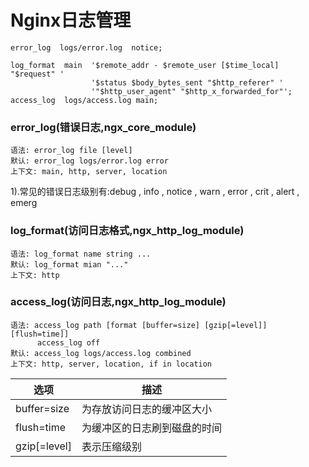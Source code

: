 # Nginx日志管理


```
error_log  logs/error.log  notice;

log_format  main  '$remote_addr - $remote_user [$time_local] "$request" '
                  '$status $body_bytes_sent "$http_referer" '
                  '"$http_user_agent" "$http_x_forwarded_for"';
access_log  logs/access.log main;
```

### error_log(错误日志,ngx_core_module)

```
语法: error_log file [level]
默认: error_log logs/error.log error
上下文: main, http, server, location
```

1).常见的错误日志级别有:debug , info , notice , warn , error , crit , alert , emerg

### log_format(访问日志格式,ngx_http_log_module)

```
语法: log_format name string ...
默认: log_format mian "..."
上下文: http
```

### access_log(访问日志,ngx_http_log_module)

```
语法: access_log path [format [buffer=size] [gzip[=level]] [flush=time]]
      access_log off
默认: access_log logs/access.log combined
上下文: http, server, location, if in location
```

选项|描述
--|--
buffer=size|为存放访问日志的缓冲区大小
flush=time|为缓冲区的日志刷到磁盘的时间
gzip[=level]|表示压缩级别